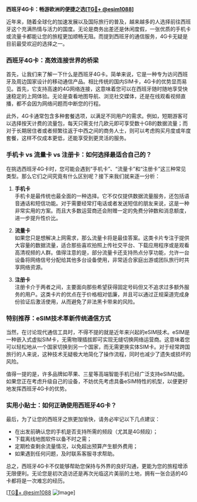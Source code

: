**西班牙4G卡：畅游欧洲的便捷之选[[TG💪+ @esim1088](https://t.me/s/esim1088)]**

近年来，随着全球化的加速发展以及国际旅行的普及，越来越多的人选择前往西班牙这个充满热情与活力的国度。无论是商务出差还是休闲度假，一张优质的手机卡或流量卡都能让您的旅程更加顺畅无阻。而提到西班牙的通信服务，4G卡无疑是目前最受欢迎的选择之一。

### 西班牙4G卡：高效连接世界的桥梁

首先，让我们来了解一下什么是西班牙4G卡。简单来说，它是一种专为访问西班牙及周边国家设计的移动通信产品。相比传统的国内SIM卡，4G卡的优势显而易见。首先，它支持高速的4G网络连接，这意味着您可以在西班牙随时随地享受快速稳定的上网体验。无论是查看地图导航、浏览社交媒体，还是在线观看视频直播，都不会因为网络问题而中断您的行程。

此外，4G卡通常包含多种套餐选项，以满足不同用户的需求。例如，短期游客可以选择按天计费的流量包，每天只需支付几欧元即可享受数十GB的数据流量；而对于长期居住者或者频繁往返于中西之间的商务人士，则可以考虑购买月度或年度套餐，这样不仅成本更低，还能享受到更灵活的服务。

### 手机卡 vs 流量卡 vs 注册卡：如何选择最适合自己的？

在挑选西班牙4G卡时，您可能会遇到“手机卡”、“流量卡”和“注册卡”这三种常见类型。那么它们之间究竟有什么区别呢？接下来我们就来逐一分析：

1. **手机卡**  
   手机卡是最传统也最全面的一种选择。它不仅仅提供数据流量服务，还包括语音通话和短信功能。对于需要经常打电话或者发送短信的朋友来说，这是一种非常实用的方案。而且大多数运营商还会附赠一定的免费分钟数和消息额度，进一步提升性价比。

2. **流量卡**  
   如果您只是想解决上网需求，那么流量卡将是最佳答案。这类卡片专注于提供大容量的数据流量，适合那些喜欢拍照上传社交平台、下载应用程序或是观看高清视频的人群。值得注意的是，部分流量卡还支持热点分享功能，允许一台设备将网络信号分配给其他多台设备使用，非常适合家庭出游或团队旅行时共享网络资源。

3. **注册卡**  
   注册卡介于两者之间，主要面向那些希望获得固定号码但又不追求过多额外服务的用户。这类卡片的优点在于价格相对低廉，并且可以通过正规渠道完成身份验证后激活使用，从而避免了非法黑卡带来的风险。

### 特别推荐：eSIM技术革新传统通信方式

当然，在讨论现代通信工具时，不得不提的就是近年来兴起的eSIM技术。eSIM是一种嵌入式虚拟SIM卡，无需物理插拔即可实现无缝切换网络运营商。这意味着您可以轻松地从一个国家切换到另一个国家，而无需更换实体SIM卡。对于经常跨国旅行的人来说，这种技术无疑极大地简化了操作流程，同时也减少了遗失或损坏的风险。

值得一提的是，许多品牌如苹果、三星等高端智能手机已经广泛支持eSIM功能。如果您正在考虑升级自己的设备，不妨优先考虑具备eSIM特性的机型，以便更好地发挥西班牙4G卡的优势。

### 实用小贴士：如何正确使用西班牙4G卡？

最后，为了让您的西班牙之旅更加愉快，请务必牢记以下几点建议：
- 在出发前确认您的手机是否支持所需的频段（尤其是4G频段）；
- 下载离线地图软件以备不时之需；
- 定期检查剩余流量情况，以免超出预算产生额外费用；
- 如果遇到任何问题，及时联系客服寻求帮助。

总之，西班牙4G卡不仅能够帮助您保持与外界的良好沟通，更能为您的旅程增添无限便利。无论您是初次造访还是再次光临这片美丽的土地，拥有一张合适的4G卡都将是一次难忘的经历。

[[TG💪+ @esim1088](https://t.me/s/esim1088) ![Image](https://i.postimg.cc/4NQfJmqS/Snipaste-2025-05-13-00-14-12.png)]